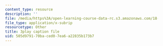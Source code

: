 ```yaml
---
content_type: resource
description: ''
file: /media/https%3A/open-learning-course-data-rc.s3.amazonaws.com/18-01sc-single-variable-calculus-fall-2010/505d979170baced07ea6a22835b173b7_JXPe2J069c.srt
file_type: application/x-subrip
resourcetype: Other
title: 3play caption file
uid: 505d9791-70ba-ced0-7ea6-a22835b173b7
---
```

